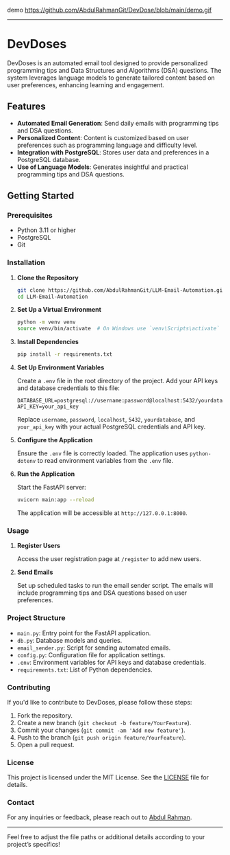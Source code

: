 demo https://github.com/AbdulRahmanGit/DevDose/blob/main/demo.gif

---

# DevDoses

DevDoses is an automated email tool designed to provide personalized programming tips and Data Structures and Algorithms (DSA) questions. The system leverages language models to generate tailored content based on user preferences, enhancing learning and engagement.

## Features

- **Automated Email Generation**: Send daily emails with programming tips and DSA questions.
- **Personalized Content**: Content is customized based on user preferences such as programming language and difficulty level.
- **Integration with PostgreSQL**: Stores user data and preferences in a PostgreSQL database.
- **Use of Language Models**: Generates insightful and practical programming tips and DSA questions.

## Getting Started

### Prerequisites

- Python 3.11 or higher
- PostgreSQL
- Git

### Installation

1. **Clone the Repository**

   ```bash
   git clone https://github.com/AbdulRahmanGit/LLM-Email-Automation.git
   cd LLM-Email-Automation
   ```

2. **Set Up a Virtual Environment**

   ```bash
   python -m venv venv
   source venv/bin/activate  # On Windows use `venv\Scripts\activate`
   ```

3. **Install Dependencies**

   ```bash
   pip install -r requirements.txt
   ```

4. **Set Up Environment Variables**

   Create a `.env` file in the root directory of the project. Add your API keys and database credentials to this file:

   ```env
   DATABASE_URL=postgresql://username:password@localhost:5432/yourdatabase
   API_KEY=your_api_key
   ```

   Replace `username`, `password`, `localhost`, `5432`, `yourdatabase`, and `your_api_key` with your actual PostgreSQL credentials and API key.

5. **Configure the Application**

   Ensure the `.env` file is correctly loaded. The application uses `python-dotenv` to read environment variables from the `.env` file.

6. **Run the Application**

   Start the FastAPI server:

   ```bash
   uvicorn main:app --reload
   ```

   The application will be accessible at `http://127.0.0.1:8000`.

### Usage

1. **Register Users**

   Access the user registration page at `/register` to add new users.

2. **Send Emails**

   Set up scheduled tasks to run the email sender script. The emails will include programming tips and DSA questions based on user preferences.

### Project Structure

- `main.py`: Entry point for the FastAPI application.
- `db.py`: Database models and queries.
- `email_sender.py`: Script for sending automated emails.
- `config.py`: Configuration file for application settings.
- `.env`: Environment variables for API keys and database credentials.
- `requirements.txt`: List of Python dependencies.

### Contributing

If you'd like to contribute to DevDoses, please follow these steps:

1. Fork the repository.
2. Create a new branch (`git checkout -b feature/YourFeature`).
3. Commit your changes (`git commit -am 'Add new feature'`).
4. Push to the branch (`git push origin feature/YourFeature`).
5. Open a pull request.

### License

This project is licensed under the MIT License. See the [LICENSE](LICENSE) file for details.

### Contact

For any inquiries or feedback, please reach out to [Abdul Rahman](mailto:abdulrahman@example.com).

---

Feel free to adjust the file paths or additional details according to your project’s specifics!

